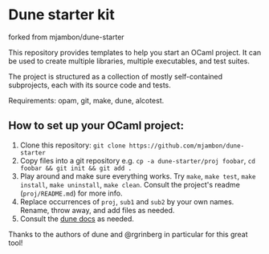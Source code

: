 # Dune starter kit

forked from mjambon/dune-starter

This repository provides templates to help you start an
OCaml project. It can be used to create multiple libraries, multiple
executables, and test suites.

The project is structured as a collection of mostly self-contained
subprojects, each with its source code and tests.

Requirements: opam, git, make, dune, alcotest.

## How to set up your OCaml project:

1. Clone this repository:
   `git clone https://github.com/mjambon/dune-starter`
2. Copy files into a git repository e.g.
   `cp -a dune-starter/proj foobar`,
   `cd foobar && git init && git add .`
3. Play around and make sure everything works. Try `make`, `make test`,
   `make install`, `make uninstall`, `make clean`.
   Consult the project's readme (`proj/README.md`) for more info.
4. Replace occurrences of `proj`, `sub1` and `sub2` by your own names.
   Rename, throw away, and add files as needed.
5. Consult the [dune docs](https://dune.readthedocs.io/) as
   needed.

Thanks to the authors of dune and @rgrinberg in particular for
this great tool!
